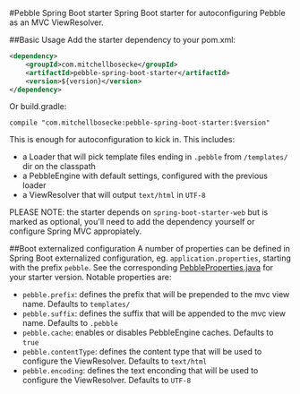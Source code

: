 #Pebble Spring Boot starter
Spring Boot starter for autoconfiguring Pebble as an MVC ViewResolver.

##Basic Usage
Add the starter dependency to your pom.xml:
```XML
<dependency>
	<groupId>com.mitchellbosecke</groupId>
	<artifactId>pebble-spring-boot-starter</artifactId>
	<version>${version}</version>
</dependency>
```
Or build.gradle:
```Gradle
compile "com.mitchellbosecke:pebble-spring-boot-starter:$version"
```

This is enough for autoconfiguration to kick in. This includes:

* a Loader that will pick template files ending in ``.pebble`` from ``/templates/`` dir on the classpath
* a PebbleEngine with default settings, configured with the previous loader
* a ViewResolver that will output ``text/html`` in ``UTF-8``

PLEASE NOTE: the starter depends on ``spring-boot-starter-web`` but is marked as optional, you'll need to add the dependency yourself or configure Spring MVC appropiately.

##Boot externalized configuration
A number of properties can be defined in Spring Boot externalized configuration, eg. ``application.properties``, starting with the prefix ``pebble``. See the corresponding [PebbleProperties.java](https://github.com/PebbleTemplates/pebble-spring-boot-starter/blob/master/src/main/java/com/mitchellbosecke/pebble/boot/autoconfigure/PebbleProperties.java) for your starter version. Notable properties are:

* ``pebble.prefix``: defines the prefix that will be prepended to the mvc view name. Defaults to ``templates/``
* ``pebble.suffix``: defines the suffix that will be appended to the mvc view name. Defaults to ``.pebble``
* ``pebble.cache``: enables or disables PebbleEngine caches. Defaults to ``true``
* ``pebble.contentType``: defines the content type that will be used to configure the ViewResolver. Defaults to ``text/html``
* ``pebble.encoding``: defines the text enconding that will be used to configure the ViewResolver. Defaults to ``UTF-8``